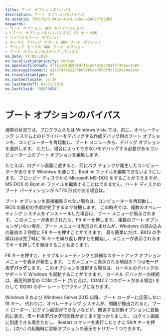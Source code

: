```yaml
---
title: ブート オプションのバイパス
description: ブート オプションのバイパス
ms.assetid: 7991fed3-943e-4d43-acba-e2462f7e9d03
keywords:
- ブート オプション、WDK をバイパスします。
- (ブート オプションをバイパスする) F8 キー WDK
- バイパスのブート オプション
- カーネル デバッグ サポート WDK ブート オプション
- デバッグ モードの WDK ブート オプション
- ブート オプションをスキップしています
ms.date: 07/02/2018
ms.localizationpriority: medium
ms.openlocfilehash: 4ff1cc01db09fdf181e842cbdc01f2f456ac4a02
ms.sourcegitcommit: a33b7978e22d5bb9f65ca7056f955319049a2e4c
ms.translationtype: MT
ms.contentlocale: ja-JP
ms.lasthandoff: 01/31/2019
ms.locfileid: "56570854"
---
```

# <a name="bypassing-boot-options"></a>ブート オプションのバイパス

通常の状況では、プログラムまたは Windows Vista では、前に、オペレーティング システム上のドライバーをデバッグする作成デバッグ用のブート オプションを、コンピューターを再起動し、ブート メニューから、デバッグ オプションを選択します。 ただし、場合によってできないをデバッグする必要があるコンピューター上のブート オプションを編集します。

たとえば、ログイン画面に達すると、前にバグ チェックが発生したコンピューターがあります Windows を通じて、Boot.ini ファイルを編集できないようにします。 フロッピー ディスクから Microsoft MS-DOS をすることができますが、MS-DOS の Boot.ini ファイルを編集することはできません、ハード ディスクのブート パーティションが NTFS 形式である場合は。

ブート オプションを直接編集されない場合は、コンピューターを再起動し、BIOS の最初の手順が完了するまで待機します。 この時点では、複数のオペレーティング システムをインストールした場合は、ブート メニューが表示されます。 このメニューが表示されたら、F8 キーを押します。 複数のブート オプションがいない場合、ブート メニューは表示されませんが、Windows の読み込みの最初の 2 秒間に F8 キーを押すことができます。 最も簡単にだけ、BIOS の手順はほぼ完了時に f8 キーを繰り返し押すとを開始し、メニューが表示されるまでキーを押してを保持することもあります。

F8 キーを押すと、トラブルシューティングと詳細なスタートアップ オプション メニューを表示が発生します。 このメニューに表示される項目の 1 つは**モードのデバッグ**します。 このオプションを選択する場合は、カーネルのデバッグのサポートで Windows を起動することができます。 カーネル デバッガーの接続は、最高列挙型の COM ポート (たとえば、COM2 2 つのポートがある場合) を介して 19200 のボー レートでアクティブになります。

Windows 8 および Windows Server 2012 以降、ブート ローダーに応答しない f8 キー。 代わりに、オペレーティング システムが、問題が検出されると、ブート ローダー、ログイン画面ができないなどが、関連する診断オプションに自動的に表示、**モードのデバッグ**可能性があります見つかりました。 ログイン画面に到達できる場合ただし、Restart コマンドを実行したときに Shift キーを押し、[次へ] の起動時に診断オプションの表示をトリガー 1 つできます。

 





